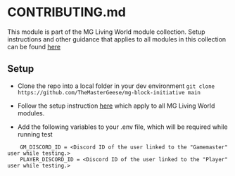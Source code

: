 # CONTRIBUTING.md

This module is part of the MG Living World module collection. Setup instructions and other guidance that applies to all modules in this collection can be found [here](https://github.com/TheMasterGeese/MasterGeeseLivingWorldTools/blob/%236-github_workflows/CONTRIBUTING.md)

## Setup

* Clone the repo into a local folder in your dev environment ```git clone https://github.com/TheMasterGeese/mg-block-initiative main```

* Follow the setup instruction [here](https://github.com/TheMasterGeese/MasterGeeseLivingWorldTools/blob/%236-github_workflows/CONTRIBUTING.md) which apply to all MG Living World modules.

* Add the following variables to your .env file, which will be required while running test
``` 
    GM_DISCORD_ID = <Discord ID of the user linked to the "Gamemaster" user while testing.>
    PLAYER_DISCORD_ID = <Discord ID of the user linked to the "Player" user while testing.>
```
